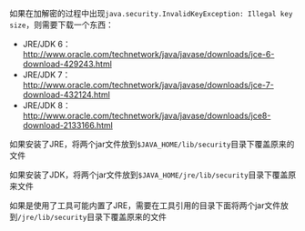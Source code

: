 如果在加解密的过程中出现``java.security.InvalidKeyException: Illegal key size``，则需要下载一个东西：

 * JRE/JDK 6：http://www.oracle.com/technetwork/java/javase/downloads/jce-6-download-429243.html
 * JRE/JDK 7：http://www.oracle.com/technetwork/java/javase/downloads/jce-7-download-432124.html
 * JRE/JDK 8：http://www.oracle.com/technetwork/java/javase/downloads/jce8-download-2133166.html

如果安装了JRE，将两个jar文件放到``$JAVA_HOME/lib/security``目录下覆盖原来的文件

如果安装了JDK，将两个jar文件放到``$JAVA_HOME/jre/lib/security``目录下覆盖原来文件

如果是使用了工具可能内置了JRE，需要在工具引用的目录下面将两个jar文件放到`/jre/lib/security`目录下覆盖原来的文件
